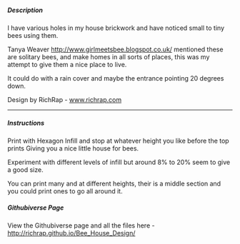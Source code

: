 ##### Description

I have various holes in my house brickwork and have noticed small to tiny bees using them.

Tanya Weaver http://www.girlmeetsbee.blogspot.co.uk/ mentioned these are solitary bees, and make homes in all sorts of places, this was my attempt to give them a nice place to live.

It could do with a rain cover and maybe the entrance pointing 20 degrees down.

Design by RichRap - www.richrap.com

***

##### Instructions

Print with Hexagon Infill and stop at whatever height you like before the top prints 
Giving you a nice little house for bees.

Experiment with different levels of infill but around 8% to 20% seem to give a good size.

You can print many and at different heights, their is a middle section and you could print ones to go all around it.

##### Githubiverse Page

View the Githubiverse page and all the files here - 
http://richrap.github.io/Bee_House_Design/
